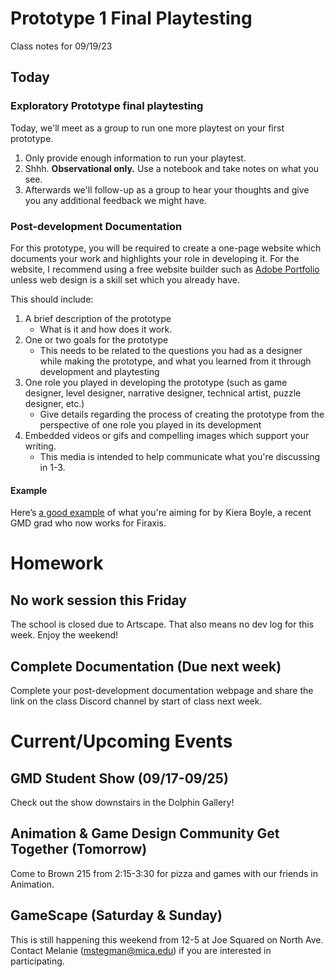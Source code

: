 # Prototype 1 Final Playtesting
Class notes for 09/19/23

## Today
### Exploratory Prototype final playtesting
Today, we'll meet as a group to run one more playtest on your first prototype.
1. Only provide enough information to run your playtest.
2. Shhh. __Observational only.__ Use a notebook and take notes on what you see.
3. Afterwards we'll follow-up as a group to hear your thoughts and give you any additional feedback we might have.

### Post-development Documentation
For this prototype, you will be required to create a one-page website which documents your work and highlights your role in developing it. For the website, I recommend using a free website builder such as [Adobe Portfolio](https://portfolio.adobe.com/sites) unless web design is a skill set which you already have. 

This should include:
1. A brief description of the prototype
    - What is it and how does it work.
2. One or two goals for the prototype
    - This needs to be related to the questions you had as a designer while making the prototype, and what you learned from it through development and playtesting
3. One role you played in developing the prototype (such as game designer, level designer, narrative designer, technical artist, puzzle designer, etc.)
    - Give details regarding the process of creating the prototype from the perspective of one role you played in its development
4. Embedded videos or gifs and compelling images which support your writing.
    - This media is intended to help communicate what you're discussing in 1-3.

#### Example
Here’s [a good example](https://kierab.myportfolio.com/two-dots) of what you're aiming for by Kiera Boyle, a recent GMD grad who now works for Firaxis.


# Homework

## No work session this Friday
The school is closed due to Artscape. That also means no dev log for this week. Enjoy the weekend!

## Complete Documentation (Due next week)
Complete your post-development documentation webpage and share the link on the class Discord channel by start of class next week.

# Current/Upcoming Events

## GMD Student Show (09/17-09/25)
Check out the show downstairs in the Dolphin Gallery!

## Animation & Game Design Community Get Together (Tomorrow)
Come to Brown 215 from 2:15-3:30 for pizza and games with our friends in Animation.

## GameScape (Saturday & Sunday)
This is still happening this weekend from 12-5 at Joe Squared on North Ave. Contact Melanie (mstegman@mica.edu) if you are interested in participating.


